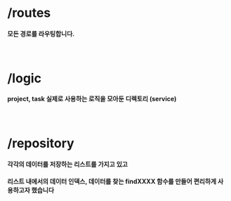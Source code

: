 # /routes
#### 모든 경로를 라우팅합니다.
<br>

# /logic
#### project, task 실제로 사용하는 로직을 모아둔 디렉토리 (service)
<br>

# /repository
#### 각각의 데이터를 저장하는 리스트를 가지고 있고

#### 리스트 내에서의 데이터 인덱스, 데이터를 찾는 findXXXX 함수를 만들어 편리하게 사용하고자 했습니다